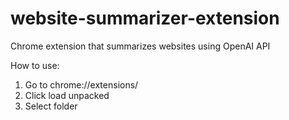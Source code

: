 # website-summarizer-extension
Chrome extension that summarizes websites using OpenAI API

How to use:
1. Go to chrome://extensions/
2. Click load unpacked
3. Select folder

